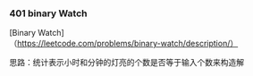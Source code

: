 ### 401 binary Watch

[Binary Watch]（https://leetcode.com/problems/binary-watch/description/）

思路：统计表示小时和分钟的灯亮的个数是否等于输入个数来构造解
